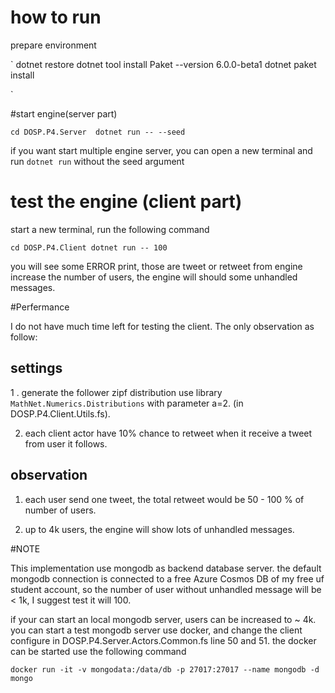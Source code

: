 # how to run
prepare environment

`
dotnet restore
dotnet tool install Paket --version 6.0.0-beta1
dotnet paket install

`

#start engine(server part)

`
cd DOSP.P4.Server 
dotnet run -- --seed
`

if you want start multiple engine server, you can open a new terminal
and run `dotnet run` without the seed argument

# test the engine (client part)

start a new terminal, run the following command

`
cd DOSP.P4.Client
dotnet run -- 100 
`

you will see some ERROR print, those are tweet or retweet from engine
increase the number of users, the engine will should some unhandled
messages.


#Perfermance

I do not have much time left for testing the client. The only
observation as follow:

## settings 

1 . generate the follower zipf distribution use library
`MathNet.Numerics.Distributions` with parameter a=2.  (in
DOSP.P4.Client.Utils.fs).

2. each client actor have 10% chance to retweet when it receive
a tweet from user it follows.

## observation

1. each user send one tweet, the total retweet would be 50 - 100 % of
number of users.

2. up to 4k users, the engine will show lots of unhandled messages.


#NOTE

This implementation use mongodb as backend database server. the
default mongodb connection is connected to a free Azure Cosmos DB of
my free uf student account, so the number of user without unhandled
message will be < 1k, I suggest test it will 100.

if your can start an local mongodb server, users can be increased to ~
4k. you can start a test mongodb server use docker, and change the
client configure in DOSP.P4.Server.Actors.Common.fs line 50 and 51.
the docker can be started use the following command

`
docker run -it -v mongodata:/data/db -p 27017:27017 --name mongodb -d mongo
`